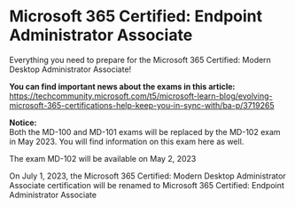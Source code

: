 # Microsoft 365 Certified: Endpoint Administrator Associate
Everything you need to prepare for the Microsoft 365 Certified: Modern Desktop Administrator Associate!

**You can find important news about the exams in this article:**  
https://techcommunity.microsoft.com/t5/microsoft-learn-blog/evolving-microsoft-365-certifications-help-keep-you-in-sync-with/ba-p/3719265

**Notice:**  
Both the MD-100 and MD-101 exams will be replaced by the MD-102 exam in May 2023. You will find information on this exam here as well.

The exam MD-102 will be available on May 2, 2023

On July 1, 2023, the Microsoft 365 Certified: Modern Desktop Administrator Associate certification will be renamed to Microsoft 365 Certified: Endpoint Administrator Associate
